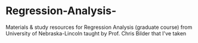 # Regression-Analysis-
Materials &amp; study resources for Regression Analysis (graduate course) from University of Nebraska-Lincoln taught by Prof. Chris Bilder that I've taken
